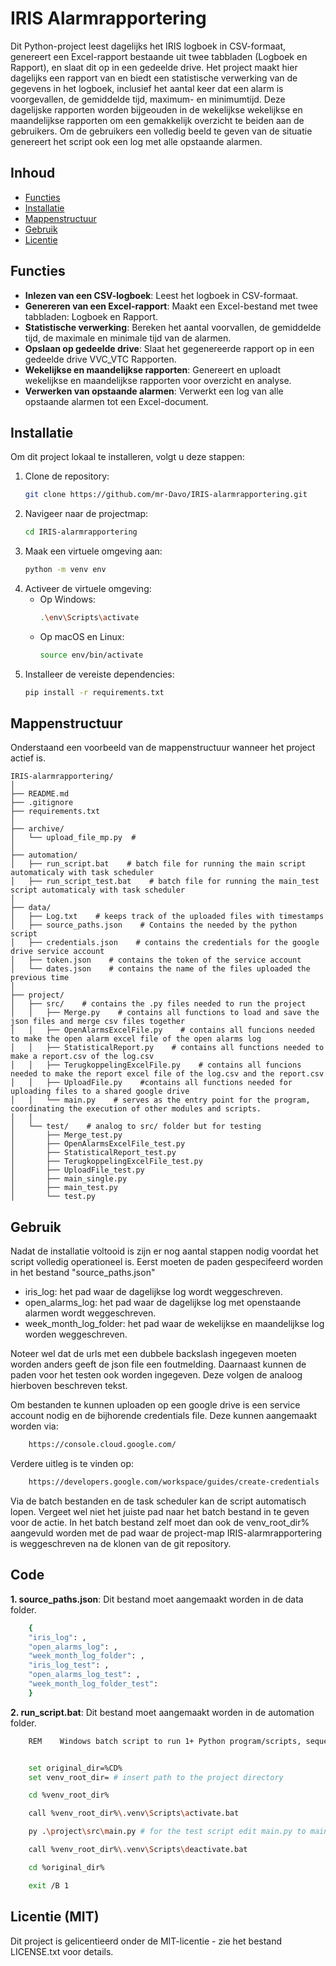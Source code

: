 # IRIS Alarmrapportering

Dit Python-project leest dagelijks het IRIS logboek in CSV-formaat, genereert een Excel-rapport bestaande uit twee tabbladen (Logboek en Rapport), en slaat dit op in een gedeelde drive. Het project maakt hier dagelijks een rapport van en biedt een statistische verwerking van de gegevens in het logboek, inclusief het aantal keer dat een alarm is voorgevallen, de gemiddelde tijd, maximum- en minimumtijd. Deze dagelijske rapporten worden bijgeouden in de wekelijkse wekelijkse en maandelijkse rapporten om een gemakkelijk overzicht te beiden aan de gebruikers. Om de gebruikers een volledig beeld te geven van de situatie genereert het script ook een log met alle opstaande alarmen.

## Inhoud

- [Functies](#functies)
- [Installatie](#installatie)
- [Mappenstructuur](#Mappenstructuur)
- [Gebruik](#gebruik)
- [Licentie](#licentie)

## Functies

- **Inlezen van een CSV-logboek**: Leest het logboek in CSV-formaat.
- **Genereren van een Excel-rapport**: Maakt een Excel-bestand met twee tabbladen: Logboek en Rapport.
- **Statistische verwerking**: Bereken het aantal voorvallen, de gemiddelde tijd, de maximale en minimale tijd van de alarmen.
- **Opslaan op gedeelde drive**: Slaat het gegenereerde rapport op in een gedeelde drive VVC_VTC Rapporten.
- **Wekelijkse en maandelijkse rapporten**: Genereert en uploadt wekelijkse en maandelijkse rapporten voor overzicht en analyse.
- **Verwerken van opstaande alarmen**: Verwerkt een log van alle opstaande alarmen tot een Excel-document.

## Installatie

Om dit project lokaal te installeren, volgt u deze stappen:

1. Clone de repository:
    ```bash
    git clone https://github.com/mr-Davo/IRIS-alarmrapportering.git
    ```
2. Navigeer naar de projectmap:
    ```bash
    cd IRIS-alarmrapportering
    ```
3. Maak een virtuele omgeving aan:
    ```bash
    python -m venv env
    ```
4. Activeer de virtuele omgeving:
    - Op Windows:
        ```bash
        .\env\Scripts\activate
        ```
    - Op macOS en Linux:
        ```bash
        source env/bin/activate
        ```
5. Installeer de vereiste dependencies:
    ```bash
    pip install -r requirements.txt
    ```

## Mappenstructuur

Onderstaand een voorbeeld van de mappenstructuur wanneer het project actief is.

    IRIS-alarmrapportering/
    │
    ├── README.md
    ├── .gitignore
    ├── requirements.txt
    │
    ├── archive/
    │   └── upload_file_mp.py  # 
    │
    ├── automation/
    │   ├── run_script.bat    # batch file for running the main script automaticaly with task scheduler
    │   ├── run_script_test.bat    # batch file for running the main_test script automaticaly with task scheduler
    │
    ├── data/
    │   ├── Log.txt    # keeps track of the uploaded files with timestamps
    │   ├── source_paths.json    # Contains the needed by the python script
    │   ├── credentials.json    # contains the credentials for the google drive service account
    │   ├── token.json    # contains the token of the service account
    │   └── dates.json    # contains the name of the files uploaded the previous time 
    │
    ├── project/
    │   ├── src/    # contains the .py files needed to run the project
    │   │   ├── Merge.py    # contains all functions to load and save the json files and merge csv files together
    │   │   ├── OpenAlarmsExcelFile.py    # contains all funcions needed to make the open alarm excel file of the open alarms log
    │   │   ├── StatisticalReport.py    # contains all functions needed to make a report.csv of the log.csv
    │   │   ├── TerugkoppelingExcelFile.py    # contains all funcions needed to make the report excel file of the log.csv and the report.csv
    │   │   ├── UploadFile.py    #contains all functions needed for uploading files to a shared google drive
    │   │   └── main.py    # serves as the entry point for the program, coordinating the execution of other modules and scripts.
    │   │
    │   └── test/    # analog to src/ folder but for testing
    │       ├── Merge_test.py
    │       ├── OpenAlarmsExcelFile_test.py
    │       ├── StatisticalReport_test.py
    │       ├── TerugkoppelingExcelFile_test.py
    │       ├── UploadFile_test.py
    │       ├── main_single.py
    │       ├── main_test.py
    │       └── test.py

## Gebruik

Nadat de installatie voltooid is zijn er nog aantal stappen nodig voordat het script volledig operationeel is. Eerst moeten de paden gespecifeerd worden in het bestand "source_paths.json"

- iris_log: het pad waar de dagelijkse log wordt weggeschreven.
- open_alarms_log: het pad waar de dagelijkse log met openstaande alarmen wordt weggeschreven.
- week_month_log_folder: het pad waar de wekelijkse en maandelijkse log worden weggeschreven.

Noteer wel dat de urls met een dubbele backslash ingegeven moeten worden anders geeft de json file een foutmelding. Daarnaast kunnen de paden voor het testen ook worden ingegeven. 
Deze volgen de analoog hierboven beschreven tekst.

Om bestanden te kunnen uploaden op een google drive is een service account nodig en de bijhorende credentials file. Deze kunnen aangemaakt worden via:
```bash
    https://console.cloud.google.com/
```
Verdere uitleg is te vinden op:
```bash
    https://developers.google.com/workspace/guides/create-credentials
```

Via de batch bestanden en de task scheduler kan de script automatisch lopen. Vergeet wel niet het juiste pad naar het batch bestand in te geven voor de actie. In het batch bestand zelf moet dan ook de venv_root_dir% aangevuld worden met de pad waar de project-map IRIS-alarmrapportering is weggeschreven na de klonen van de git repository. 

## Code 
    
**1. source_paths.json**:
Dit bestand moet aangemaakt worden in de data folder. 
```bash
    {
    "iris_log": ,
    "open_alarms_log": ,
    "week_month_log_folder": ,
    "iris_log_test": ,
    "open_alarms_log_test": ,
    "week_month_log_folder_test":  
    }
```
**2. run_script.bat**:
Dit bestand moet aangemaakt worden in de automation folder.
```bash
    REM    Windows batch script to run 1+ Python program/scripts, sequentially, within their virtual environment. This can be called from Windows Task Scheduler.


    set original_dir=%CD%
    set venv_root_dir= # insert path to the project directory

    cd %venv_root_dir%

    call %venv_root_dir%\.venv\Scripts\activate.bat

    py .\project\src\main.py # for the test script edit main.py to main_test.py

    call %venv_root_dir%\.venv\Scripts\deactivate.bat

    cd %original_dir%

    exit /B 1
```

##  Licentie (MIT)
Dit project is gelicentieerd onder de MIT-licentie - zie het bestand LICENSE.txt voor details.
